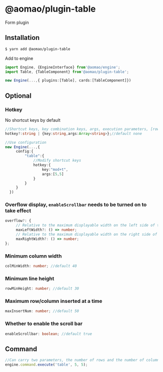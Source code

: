 # @aomao/plugin-table

Form plugin

## Installation

```bash
$ yarn add @aomao/plugin-table
```

Add to engine

```ts
import Engine, {EngineInterface} from'@aomao/engine';
import Table, {TableComponent} from'@aomao/plugin-table';

new Engine(...,{ plugins:[Table], cards:[TableComponent]})
```

## Optional

### Hotkey

No shortcut keys by default

```ts
//Shortcut keys, key combination keys, args, execution parameters, [rows?: string, cols?: string] Number of rows: default 3 rows, number of columns: default 3 columns
hotkey?:string | {key:string,args:Array<string>};//default none

//Use configuration
new Engine(...,{
     config:{
         "table":{
             //Modify shortcut keys
             hotkey:{
                 key:"mod+t",
                 args:[5,5]
             }
         }
     }
  })
```

### Overflow display, `enableScrollbar` needs to be turned on to take effect

```ts
overflow?: {
     // Relative to the maximum displayable width on the left side of the editor
     maxLeftWidth?: () => number;
     // Relative to the maximum displayable width on the right side of the editor
     maxRightWidth?: () => number;
};
```

### Minimum column width

```ts
colMinWidth: number; //default 40
```

### Minimum line height

```ts
rowMinHeight: number; //default 30
```

### Maximum row/column inserted at a time

```ts
maxInsertNum: number; //default 50
```

### Whether to enable the scroll bar

```ts
enableScrollbar: boolean; //default true
```

## Command

```ts
//Can carry two parameters, the number of rows and the number of columns, all are optional
engine.command.execute('table', 5, 5);
```
